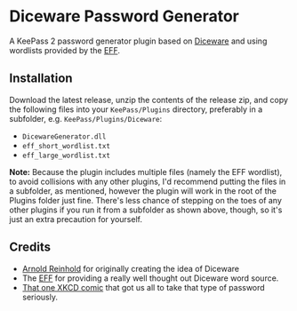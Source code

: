 ﻿# Diceware Password Generator

A KeePass 2 password generator plugin based on [Diceware](https://en.wikipedia.org/wiki/Diceware) and using wordlists provided by the [EFF](https://www.eff.org/deeplinks/2016/07/new-wordlists-random-passphrases).

## Installation

Download the latest release, unzip the contents of the release zip, and copy the following files into your `KeePass/Plugins` directory, preferably in a subfolder, e.g. `KeePass/Plugins/Diceware`:

- `DicewareGenerator.dll`
- `eff_short_wordlist.txt`
- `eff_large_wordlist.txt`

**Note:** Because the plugin includes multiple files (namely the EFF wordlist), to avoid collisions with any other plugins, I'd recommend putting the files in a subfolder, as mentioned, however the plugin will work in the root of the Plugins folder just fine.  There's less chance of stepping on the toes of any other plugins if you run it from a subfolder as shown above, though, so it's just an extra precaution for yourself.

## Credits

- [Arnold Reinhold](https://theworld.com/~reinhold/diceware.html) for originally creating the idea of Diceware
- The [EFF](https://www.eff.org/deeplinks/2016/07/new-wordlists-random-passphrases) for providing a really well thought out Diceware word source.
- [That one XKCD comic](https://xkcd.com/936/) that got us all to take that type of password seriously.